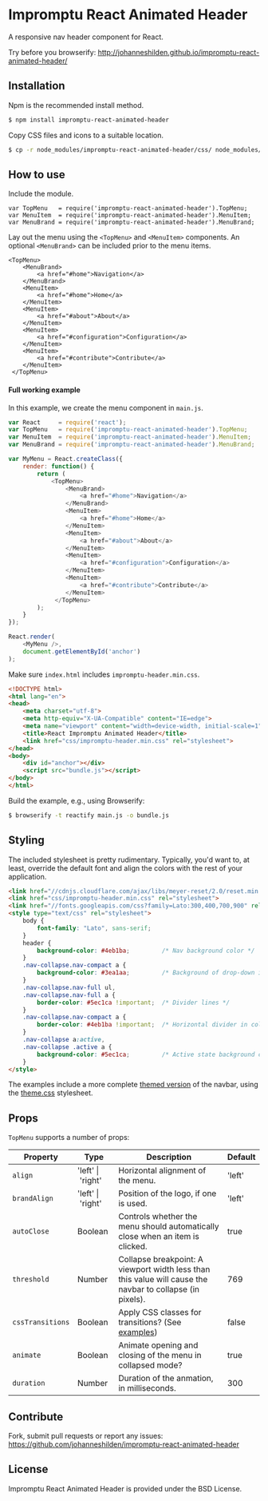# Impromptu React Animated Header

A responsive nav header component for React.

Try before you browserify: http://johanneshilden.github.io/impromptu-react-animated-header/

## Installation

Npm is the recommended install method.

```bash
$ npm install impromptu-react-animated-header
```

Copy CSS files and icons to a suitable location. 

```bash
$ cp -r node_modules/impromptu-react-animated-header/css/ node_modules/impromptu-react-animated-header/icons/ .
```

## How to use

Include the module.

```
var TopMenu   = require('impromptu-react-animated-header').TopMenu;
var MenuItem  = require('impromptu-react-animated-header').MenuItem;
var MenuBrand = require('impromptu-react-animated-header').MenuBrand;
```

Lay out the menu using the `<TopMenu>` and `<MenuItem>` components. An optional `<MenuBrand>` can be included prior to the menu items.

```
<TopMenu>
    <MenuBrand>
        <a href="#home">Navigation</a>
    </MenuBrand>
    <MenuItem>
        <a href="#home">Home</a>
    </MenuItem>
    <MenuItem>
        <a href="#about">About</a>
    </MenuItem>
    <MenuItem>
        <a href="#configuration">Configuration</a>
    </MenuItem>
    <MenuItem>
        <a href="#contribute">Contribute</a>
    </MenuItem>
 </TopMenu>
```

#### Full working example

In this example, we create the menu component in `main.js`.

```javascript
var React     = require('react');
var TopMenu   = require('impromptu-react-animated-header').TopMenu;
var MenuItem  = require('impromptu-react-animated-header').MenuItem;
var MenuBrand = require('impromptu-react-animated-header').MenuBrand;

var MyMenu = React.createClass({
    render: function() {
        return (
            <TopMenu>
                <MenuBrand>
                    <a href="#home">Navigation</a>
                </MenuBrand>
                <MenuItem>
                    <a href="#home">Home</a>
                </MenuItem>
                <MenuItem>
                    <a href="#about">About</a>
                </MenuItem>
                <MenuItem>
                    <a href="#configuration">Configuration</a>
                </MenuItem>
                <MenuItem>
                    <a href="#contribute">Contribute</a>
                </MenuItem>
             </TopMenu>
        );
    }
});

React.render(
    <MyMenu />,
    document.getElementById('anchor')
);
```

Make sure `index.html` includes `impromptu-header.min.css`.

```html
<!DOCTYPE html>
<html lang="en">
<head>
    <meta charset="utf-8">
    <meta http-equiv="X-UA-Compatible" content="IE=edge">
    <meta name="viewport" content="width=device-width, initial-scale=1">
    <title>React Impromptu Animated Header</title>
    <link href="css/impromptu-header.min.css" rel="stylesheet">
</head>
<body>
    <div id="anchor"></div>
    <script src="bundle.js"></script>
</body>
</html>
```

Build the example, e.g., using Browserify:

```bash
$ browserify -t reactify main.js -o bundle.js 
```

## Styling

The included stylesheet is pretty rudimentary. Typically, you'd want to, at least, override the default font and align the colors with the rest of your application.

```html
<link href="//cdnjs.cloudflare.com/ajax/libs/meyer-reset/2.0/reset.min.css" rel="stylesheet">
<link href="css/impromptu-header.min.css" rel="stylesheet">
<link href="//fonts.googleapis.com/css?family=Lato:300,400,700,900" rel="stylesheet">
<style type="text/css" rel="stylesheet">
    body { 
        font-family: "Lato", sans-serif; 
    }
    header {
        background-color: #4eb1ba;         /* Nav background color */
    }
    .nav-collapse.nav-compact a {
        background-color: #3ea1aa;         /* Background of drop-down in collapsed mode */
    }
    .nav-collapse.nav-full ul, 
    .nav-collapse.nav-full a {
        border-color: #5ec1ca !important;  /* Divider lines */
    }
    .nav-collapse.nav-compact a {
        border-color: #4eb1ba !important;  /* Horizontal divider in collapsed menu */
    }
    .nav-collapse a:active,
    .nav-collapse .active a {
        background-color: #5ec1ca;         /* Active state background color */
    }
</style>
```

The examples include a more complete [themed version](http://johanneshilden.github.io/impromptu-react-animated-header/public/themed.html) of the navbar, using the [theme.css](https://github.com/johanneshilden/impromptu-react-animated-header/blob/master/public/css/theme.css) stylesheet.

## Props

`TopMenu` supports a number of props:

| Property         | Type                     | Description   | Default      | 
| ---------------- | ------------------------ | ------------- | ------------ |
| `align`          | 'left'&nbsp;&vert;&nbsp;'right'         | Horizontal alignment of the menu. | 'left'
| `brandAlign`     | 'left'&nbsp;&vert;&nbsp;'right'         | Position of the logo, if one is used. | 'left'
| `autoClose`      | Boolean                  | Controls whether the menu should automatically close when an item is clicked.      | true      |
| `threshold`      |  Number                  | Collapse breakpoint: A viewport width less than this value will cause the navbar to collapse (in pixels). | 769    |
| `cssTransitions` |  Boolean                 | Apply CSS classes for transitions? (See [examples](http://johanneshilden.github.io/impromptu-react-animated-header/public/default.html)) | false  |
| `animate`        |  Boolean                 | Animate opening and closing of the menu in collapsed mode? | true   |
| `duration`       |  Number                  | Duration of the anmation, in milliseconds. | 300    |

## Contribute

Fork, submit pull requests or report any issues: https://github.com/johanneshilden/impromptu-react-animated-header

## License

Impromptu React Animated Header is provided under the BSD License.
